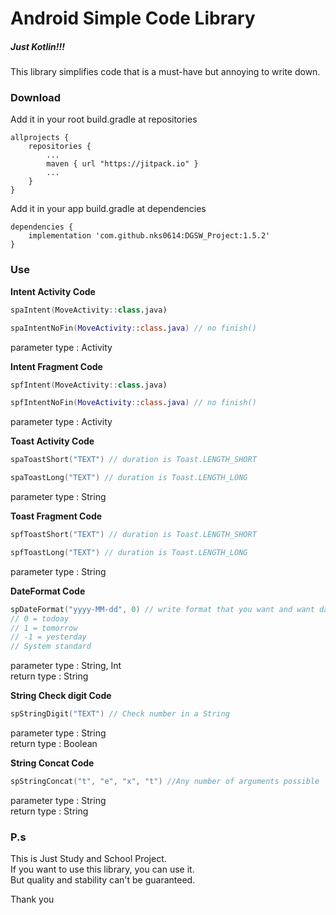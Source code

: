# Android Simple Code Library

##### Just Kotlin!!!

This library simplifies code that is a must-have but annoying to write down.

### Download

Add it in your root build.gradle at repositories

```
allprojects {
    repositories {
        ...
        maven { url "https://jitpack.io" }
        ...
    }
}
```

Add it in your app build.gradle at dependencies

```
dependencies {
    implementation 'com.github.nks0614:DGSW_Project:1.5.2'
}
```

### Use

<b>Intent Activity Code</b>

```kotlin
spaIntent(MoveActivity::class.java)

spaIntentNoFin(MoveActivity::class.java) // no finish()
```
parameter type : Activity

<b>Intent Fragment Code</b>
```kotlin
spfIntent(MoveActivity::class.java)

spfIntentNoFin(MoveActivity::class.java) // no finish()
```
parameter type : Activity

<b>Toast Activity Code</b>

```kotlin
spaToastShort("TEXT") // duration is Toast.LENGTH_SHORT

spaToastLong("TEXT") // duration is Toast.LENGTH_LONG
```
parameter type : String

<b>Toast Fragment Code</b>

```kotlin
spfToastShort("TEXT") // duration is Toast.LENGTH_SHORT

spfToastLong("TEXT") // duration is Toast.LENGTH_LONG
```
parameter type : String

<b>DateFormat Code</b>

```kotlin
spDateFormat("yyyy-MM-dd", 0) // write format that you want and want day num
// 0 = todoay
// 1 = tomorrow
// -1 = yesterday
// System standard
```
parameter type : String, Int <br>
return type : String

<b>String Check digit Code</b>

```kotlin
spStringDigit("TEXT") // Check number in a String
```
parameter type : String <br>
return type : Boolean

<b>String Concat Code</b>

```kotlin
spStringConcat("t", "e", "x", "t") //Any number of arguments possible
```
parameter type : String<br>
return type : String

### P.s
This is Just Study and School Project. <br>
If you want to use this library, you can use it. <br>
But quality and stability can't be guaranteed. <br>

Thank you
